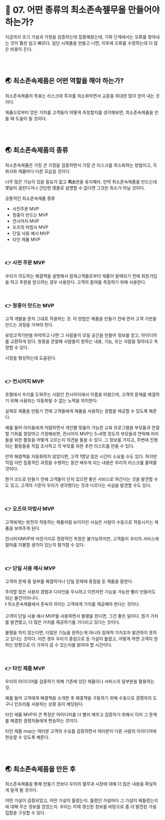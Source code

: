 # 🐳 07. 어떤 종류의 최소존속젶무을 만들어야 하는가?

지금까지 초기 가설과 가정을 검증하는데 집중해왔는데, 기획 단계에서는 오류를 찾아내는 것이 훨씬 쉽고 빠르다. 일단 시제품을 만들고 나면, 이후에 오류를 수정하는데 더 많은 비용이 든다.

<br/><br/>

## 🌏 최소존속제품은 어떤 역할을 해야 하는가?

최소존속제품의 목표는 리스크와 투자를 최소화하면서 교훈을 최대한 많이 얻어 내는 것이다.

제품으로부터 얻은 가치를 고객들이 어떻게 측정할지를 생각해보면, 최소존속제품을 만들 때 도움이 될 것이다.

<br/><br/>

## 🌏 최소존속제품의 종류

최소존속제품은 가장 큰 가정을 검증하면서 가장 큰 리스크를 최소화하는 방법이고, 각 회사와 제품마다 다른 모습일 것이다.

너무 많은 기능이 있을 필요가 없고 **최소**한을 유지해라. 만약 최소존속제품을 만드는데 몇달이 걸린다거나 간단한 몇줄로 설명할 수 없다면 그것은 최소가 아닐 것이다.

공통적인 최소존속제품 종류

* 사전주문 MVP
* 청중이 만드는 MVP
* 컨시어지 MVP
* 오즈의 마법사 MVP
* 단일 사용 예시 MVP
* 타인 제품 MVP

<br/>

### 👉 사전 주문 MVP

우리가 의도하는 해결책을 설명해서 잠재고객들로부터 제품이 발매되기 전에 회원가입을 하고 주문을 받으려는 경우 사용한다. 고객의 참여를 측정하기 위해 사용한다.

<br/>

### 👉 청중이 만드는 MVP

고객 개발을 문자 그대로 적용하는 것. 이 방법은 제품을 만들기 전에 먼저 고객 기반을 만드는 과정을 거쳐야 한다.

유망고객기반을 파악하고 나면 그 사람들이 모일 공간을 만들어 정보를 얻고, 아이디어를 교환하게 된다. 청중을 관찰해 사람들이 원하는 내용, 기능, 또는 사람을 찾아내고 측정할 수 있다.

시장을 형성하는데 도움된다.

<br/>

### 👉 컨시어지 MVP

호텔에서 우리를 도와주는 사람인 컨시어지에서 이름을 따왔으며, 고객의 문제를 해결하기 위해 사용되는 자동화될 수 없는 노력을 의미한다.

실제로 제품을 만들기 전에 고객들에게 제품을 사용하는 경험을 제공할 수 있도록 해준다.

예를 들어 아이들에게 저렴하면서 개인별 맞춤이 가능한 교육 프로그램을 부모들과 연결할 기회를 찾았따고 가정해보면, 컨시어지 MVP는 5~6명 정도의 부모들과 연락해 아이들을 위한 활동을 어떻게 고르는지 의견을 들을 수 있다. 그 정보를 가지고, 주변에 진행되는 활동들을 직접 조사하고 각 부모를 위한 추천 리스트를 만들 수 있다.

만약 해결책을 자동화하지 않았다면, 고객 1명당 많은 시간이 소요될 수도 있다. 하지만 직접 이런 집중적인 과정을 수행하는 동안 배우게 되는 내용은 우리의 리스크를 줄여줄 것이다.

뭔가 코드로 만들기 전에 고객들이 단지 있으면 좋은 서비스로 여긴다는 것을 발견할 수도 있고, 고객의 기준이 우리가 생각했다는 것과 다르다는 사실을 발견할 수도 있다.

<br/>

### 👉 오즈의 마법사 MVP

고객에게는 완전히 작동하는 제품처럼 보이지만 사실은 사람이 수동으로 작동시키는 제품을 보여주게 된다.

컨시어지MVP와 마찬가지로 정량적인 측정은 불가능하지만, 고객들이 우리의 서비스에 얼마를 지불할 생각이 있는지 평가할 수 있다.

<br/>

### 👉 단일 사용 예시 MVP

고객의 문제 중 일부를 해결하거나 단일 문제에 중점을 둔 제품을 말한다. 

주의할 점은 사용자 경험과 디자인을 무시하고 이런저런 기능을 가능한 빨리 만들어도 되는 물건이아니다.<br/>❗ 최소존속제품에서 존속의 의미는 고객에게 가치를 제공해야 한다는 것이다.

고객이 단일 사용 예시 MVP를 사용하면서 불평을 한다면, 그건 좋은 일이다. 뭔가 가치를 발견했고, 더 많은 가치를 제공하기를 기다리고 있다는 것이다.

불평을 하지 않는다면, 더많은 기능을 원하는게 아니라 잠재적 가치조차 발견하지 못하고 있다는 것이다. 이런 경우 우리가 중점으로 둔 가설이 틀렸고, 어떻게 하면 고객이 원하는 방향으로 더 가까이 갈 수 있는지를 밝혀야 할 시간이다.

<br/>

### 👉 타인 제품 MVP

우리의 아이디어를 검증하기 위해 기존에 있던 제품이나 서비스의 일부분을 활용하는 것.

예를 들어 고객에게 해결책을 소개한 후 해결책을 구동하기 위해 수동으로 경쟁자의 도구나 인프라를 사용하는 상황 등이 해당된다.

타인 제품 MVP의 큰 특징은 아이디어를 더 빨리 배우고 검증하기 위해서 이미 그 문제를 해결한 경쟁자들에게 편승하는 것이다.

타인 제품 mvp는 여러분 고객의 수요를 검증하면서 여러분이 다른 사람의 아이디어에 편승할 수 있도록 해준다.

<br/><br/>

## 🌏 최소존속제품을 만든 후

최소존속제품을 통해 만들기 전보다 우리의 젶무과 시장에 대해 더 많은 내용을 확실하게 알게 될 것이다.

어떤 가설이 검증되었고, 어떤 가설이 틀렸는지. 틀렸던 가설마다 그 가설이 왜틀렸는지에 대해 무슨 정보를 얻었는지. 우리는 이제 갱신된 정보를 바탕으로 좀 더 발전된 가설 집합을 구성할 수 있다.